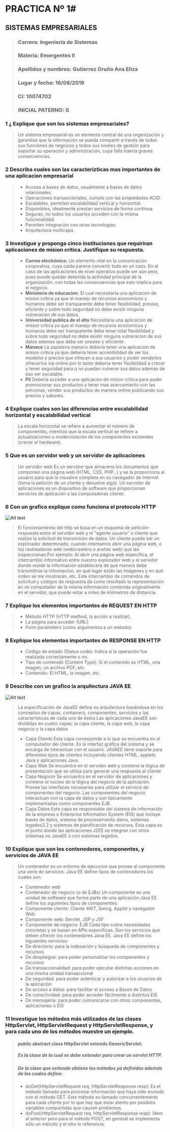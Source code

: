 # **PRACTICA Nº 1#**
## **SISTEMAS EMPRESARIALES**

> ### **Carrera:	Ingeniería de Sistemas**
> ### **Materia:	Emergentes II**
> ### **Apellidos y nombres: Gutierrez Oruño Ana Eliza**
> ### **Lugar y fecha: 16/08/2019**
> ### **CI: 10074702** 
> ### **INICIAL PATERNO: G** 




###  1 ¿ Explique que son los sistemas empresariales?

> Un sistema empresarial es un elemento central de una organización y garantiza que la información se pueda compartir a través de todas sus funciones de negocios y todos sus niveles de gestión para soportar su operación y administración, cuya falla traería graves consecuencias.

###  2 Describa cuales son las caracterizticas mas importantes de una aplicacion empresarial
> - Acceso a bases de datos, usualmente a bases de datos relacionales.
> - Operaciones transaccionales, cumple con las propiedades ACID.
> - Escalables, permiten escalabilidad vertical y horizontal.
> - Disponibles, idealmente prestan servicios de forma continua.
> - Seguras, no todos los usuarios acceden con la misma funcionalidad.
> - Permiten integración con otras tecnologías.
> - Arquitectura multicapa.

###  3 Investigue y proponga cinco instituciones que requiriran aplicaciones de mision critica. Justifique su respuesta.
> + **Correo electrónico:** 
Un elemento vital en la comunicación corporativa, cuya caída parece convertir todo en un caos. En  el caso de las aplicaciones de nivel operativo puede ser aún peor, pues puede quedar detenida la actividad principal de la organización, con todas las consecuencias que esto implica para el negocio.
> +  **Ministerio de educacion:** 
El cual necesitaria una aplicacion de mision critica ya que el manejo de recursos economicos y humanos debe ser transparente debe tener flexibilidad, presiso, eficiente y sobre todo seguridad no debe existir ninguna vulneracion de sus datos.
> +  **Universidad publica de el alto** 
Necesitaria una aplicacion de mision critica ya que el manejo de recursos economicos y humanos debe ser transparente debe tener total flexibilidad y sobre todo seguridad no debe existir ninguna vulneracion de sus datos ademas que debe ser presiso y eficiente.
> + **Manaco**
La zapateria manaco deberia tener una aplicacion de mision critica ya que deberia tener accesibilidad de ver los modelos y precios que ofrecen a sus usuarios y poder venderlos ofrecerlos via online por lo tanto deberia tener flexibilidad a crecer y tener seguridad para q no puedan vulnerar sus datos ademas de eso ser escalable.
> + **Pil**
 Deberia acceder a una aplicacion de mision critica para poder promocionar sus productos y tener mas acercamiento con las personas, vender sus productos de manera online publicando sus precios y sabores.

###  4 Explique cuales son las diferencias entre escalabilidad horizontal y escalabilidad vertical
> La escala horizontal se refiere a aumentar el número de componentes, mientras que
la escala vertical se refiere a actualizaciones o modernización de los componentes existentes (crecer el hardware).	



###  5 Que es un servidor web y un servidor de aplicaciones
>Un servidor web Es un servidor que almacena los documentos que componen una página web (HTML, CSS, PHP…) y se la proporciona al usuario para que la visualice completa en su navegador de Internet (toma la petición de un cliente y devuelve algo).
Un servidor de aplicaciones es un dispositivo de software que proporcionan servicios de aplicación a las computadoras cliente.

###  6 Con un grafico explique como funciona el protocolo HTTP

![Alt text](https://user-images.githubusercontent.com/53720544/62845954-5810eb00-bc9a-11e9-8c5b-6b06e6f86f88.gif)

> El funcionamiento del http se basa en un esquema de petición-respuesta entre el servidor web y el “agente usuario” o cliente que realiza la solicitud de transmisión de datos. 
Un  cliente puede ser un explorador determinado, cuando intentamos abrir una página web, o los  rastreadores web (webcrawlers o arañas web) que las inspeccionan.Por ejemplo: Al abrir una página web específica, el intercambio informativo entre nuestro explorador web y el servidor donde reside la información establecerá de qué manera debe transmitirse la información, en qué lugar están las imágenes y en qué orden se me mostrarán, etc. Este intercambio de comandos de solicitud y códigos de respuesta da como  resultado la representación en mi computador de la misma información contenida  originalmente en el servidor, que puede estar a miles de kilómetros de distancia.

###  7 Explique los elementos importantes de REQUEST EN HTTP
> - Método HTTP (HTTP method, la acción a realizar).
> - La página para acceder (URL).
> - Form parameters (como argumentos a un método).

### 8 Explique los elementos importantes de RESPONSE EN HTTP
> - Código de estado (Status code): Indica si la operación fue realizada correctamente o no.
> - Tipo de contenido (Content Type): Si el contenido es HTML, una imagen, un archivo PDF, etc.
> - Contenido: El HTML, la imagen, etc. 

### 9 Describe con un grafico la arquitectura JAVA EE

![Alt text](https://user-images.githubusercontent.com/53720544/62846550-09b21b00-bc9f-11e9-92c0-9d8b40996f55.gif)

> La especificación de JavaEE define su arquitectura basándose en los conceptos de capas, containers, componentes, servicios y las características de cada uno de éstos Las aplicaciones JavaEE son divididas en cuatro capas: la capa cliente, la capa web,  la capa negocio y la capa datos 
> + Capa Cliente
Esta capa corresponde a lo que se encuentra en el computador del cliente.
Es la interfaz gráfica del sistema y se encarga de interactuar con el usuario.
JAVAEE tiene soporte para diferentes tipos de clientes incluyendo clientes HTML, applets Java y aplicaciones Java.
> + Capa Web
Se encuentra en el servidor web y contiene la lógica de presentación que se utiliza para generar una respuesta al cliente
> + Capa Negocio
Se encuentra en el servidor de aplicaciones y contiene el núcleo de la lógica del negocio de la aplicación. Provee las interfaces necesarias para utilizar el servicio de componentes del negocio. Las componentes del negocio interactúan con la capa de datos y son típicamente implementadas como componentes EJB. 
> + Capa Datos
Esta capa es responsable del sistema de información de la empresa o Enterprise Information System (EIS) que incluye bases de datos, sistema de procesamiento datos, sistemas legados3.2 y sistemas de planificación de recursos. Esta capa es el punto donde las aplicaciones J2EE se integran con otros sistemas no JavaEE o con sistemas legados. 

### 10 Explique que son los contenedores, componentes, y servicios de JAVA EE
> Un contenedor es un entorno de ejecucion que provee al componente una serie de servicios. Java EE define tipos de contenedores los cuales son:
> +  Contenedor web
> + Contenedor de negocio (o de EJBs)
> Un componente es una unidad de software que forma parte de una aplicación Java EE define los siguientes tipos de componentes:
> + Componente cliente: Cliente AWT, Swing, Applet y navegador Web
> + Componente web: Servlet, JSP y JSF
> + Componente de negocio: EJB
>Cada tipo cubre necesidades concretas y se basan en APIs especificas. Son los servicios que deben ofrecer los contenedores Java EE. Java EE define los siguientes servicios:
> + De directorio: para la indexación y búsqueda de componentes y recursos
> + De despliegue: para poder personalizar los componentes y recursos
> + De transaccionalidad: para poder ejecutar distintas acciones en una misma unidad transaccional
> + De seguridad: para poder autenticar y autorizar a los usuarios de la aplicación
>  + De acceso a datos: para facilitar el acceso a Bases de Datos
>  + De conectividad: para poder acceder fácilmente a distintos EIS
>  + De mensajería: para poder comunicarse con otros componentes, aplicaciones o EIS


### 11 Investigue los métodos más utilizados de las clases HttpServlet, HttpServletRequest y HttpServletResponse, y para cada uno de los métodos muestre un ejemplo. 

> #### public abstract class HttpServlet extends GenericServlet: 
> ##### Es la clase de la cual se debe extender para crear un servlet HTTP.
> ##### De la clase que extiende obtiene los métodos ya definidos además de los cuales define:
> * doGet(HttpServletRequest req, HttpServletResponse resp): Es el método llamado para procesar información que haya sido enviado con el método GET. Este método es llamado concurrentemente para cada cliente por lo que hay que estar atento por posibles variables compartidas que causen problemas.
> * doPost(HttpServletRequest req, HttpServletResponse resp): Ídem al anterior pero para el método POST, en general se implementa sólo un método y el otro lo referencia.

